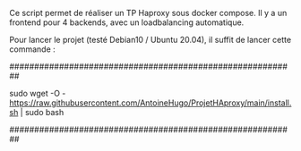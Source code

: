 Ce script permet de réaliser un TP Haproxy sous docker compose. Il y a un frontend pour 4 backends, avec un loadbalancing automatique.

Pour lancer le projet (testé Debian10 / Ubuntu 20.04), il suffit de lancer cette commande : 

##########################################################

sudo wget -O - https://raw.githubusercontent.com/AntoineHugo/ProjetHAproxy/main/install.sh | sudo bash

##########################################################

